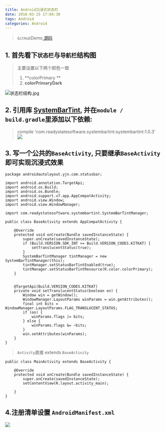 ```yaml
---
title: Android沉浸式状态栏
date: 2016-03-25 17:04:30
tags: Android
categories: Android
---
```


>`GitHub`Demo[ 源码](https://github.com/yangxiaoge/ImmersiveStatusBar)


## 1. 首先看下`状态栏`与`导航栏`结构图
>主要设置以下两个颜色一致
> 1. **colorPrimary **
> 2. **colorPrimaryDark** 

![状态栏结构.jpg](http://ww2.sinaimg.cn/mw690/c05ae6b6gw1f3hyhtv36cj20j60b5q39.jpg)
<!-- more -->
## 2. 引用库  [SystemBarTint](https://github.com/jgilfelt/SystemBarTint), 并在`module / build.gradle`里添加以下依赖:
>compile 'com.readystatesoftware.systembartint:systembartint:1.0.3'
![](http://ww1.sinaimg.cn/mw690/c05ae6b6jw1f3llhi475qj20jr04u75n.jpg)

## 3. 写一个公共的`BaseActivity`, 只要继承`BaseActivity`即可实现沉浸式效果
```
package androidautolayout.yjn.com.statusbar;

import android.annotation.TargetApi;
import android.os.Build;
import android.os.Bundle;
import android.support.v7.app.AppCompatActivity;
import android.view.Window;
import android.view.WindowManager;

import com.readystatesoftware.systembartint.SystemBarTintManager;

public class BaseActivity extends AppCompatActivity {

    @Override
    protected void onCreate(Bundle savedInstanceState) {
        super.onCreate(savedInstanceState);
        if (Build.VERSION.SDK_INT >= Build.VERSION_CODES.KITKAT) {
            setTranslucentStatus(true);
        }
        SystemBarTintManager tintManager = new SystemBarTintManager(this);
        tintManager.setStatusBarTintEnabled(true);
        tintManager.setStatusBarTintResource(R.color.colorPrimary);
    }


    @TargetApi(Build.VERSION_CODES.KITKAT)
    private void setTranslucentStatus(boolean on) {
        Window win = getWindow();
        WindowManager.LayoutParams winParams = win.getAttributes();
        final int bits = WindowManager.LayoutParams.FLAG_TRANSLUCENT_STATUS;
        if (on) {
            winParams.flags |= bits;
        } else {
            winParams.flags &= ~bits;
        }
        win.setAttributes(winParams);
    }
}

```

>`Avtivity`直接 extends `BaseActivity`

```
public class MainActivity extends BaseActivity {

    @Override
    protected void onCreate(Bundle savedInstanceState) {
        super.onCreate(savedInstanceState);
        setContentView(R.layout.activity_main);

    }
}
```

## 4.注册清单设置 `AndroidManifest.xml`

![](http://ww1.sinaimg.cn/mw690/c05ae6b6jw1f3llhgnmzyj20yg0b4ade.jpg)
